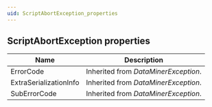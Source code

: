 ```yaml
---
uid: ScriptAbortException_properties
---
```


## ScriptAbortException properties

| Name                   | Description                                                         |
|------------------------|---------------------------------------------------------------------|
| ErrorCode              | Inherited from *DataMinerException*. |
| ExtraSerializationInfo | Inherited from *DataMinerException*. |
| SubErrorCode           | Inherited from *DataMinerException*. |
